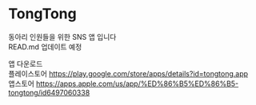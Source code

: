 # TongTong
동아리 인원들을 위한 SNS 앱 입니다   
READ.md 업데이트 예정

앱 다운로드<br>
플레이스토어 <https://play.google.com/store/apps/details?id=tongtong.app> <br>
앱스토어 <https://apps.apple.com/us/app/%ED%86%B5%ED%86%B5-tongtong/id6497060338>